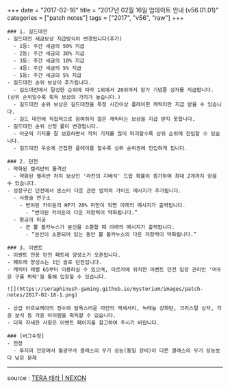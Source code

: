 +++
date = "2017-02-16"
title = "2017년 02월 16일 업데이트 안내 (v56.01.01)"
categories = ["patch notes"]
tags = ["2017", "v56", "raw"]
+++

```
### 1. 길드대전
- 길드대전 세금보상 지급방식이 변경됩니다(추가)
  - 1등: 주간 세금의 50% 지급
  - 2등: 주간 세금의 30% 지급
  - 3등: 주간 세금의 10% 지급
  - 4등: 주간 세금의 5% 지급
  - 5등: 주간 세금의 5% 지급
- 길드대전 순위 보상이 추가됩니다.
  - 길드대전에서 달성한 순위에 따라 1위에서 20위까지 참가 기념품 상자를 지급합니다. (상위 순위일수록 획득 보상의 가치가 높습니다.)
  - 길드대전 순위 보상은 길드대전을 특정 시간이상 플레이한 캐릭터만 지급 받을 수 있습니다.
  - 길드 대전에 직접적으로 참여하지 않은 캐릭터는 보상을 지급 받지 못합니다.
- 길드대전 순위 산정 룰이 변경됩니다.
  - 아군의 기지를 잘 보호하면서 적의 기지를 많이 파괴할수록 상위 순위에 진입할 수 있습니다.
  - 길드대전 우승에 근접한 플레이를 할수록 상위 순위권에 진입하게 됩니다.

### 2. 던전
- 약화된 켈리반의 돌격선
  - 약화된 켈리반 처치 보상인 '라칸의 지배석' 드랍 확률이 증가하여 최대 2개까지 얻을 수 있습니다.
- 성장구간 던전에서 몬스터 다운 관련 업적의 가이드 메시지가 추가됩니다.
  - 사령술 연구소
    - 변이된 카이둔의 HP가 20% 미만이 되면 아래의 메시지가 출력됩니다.
      - “변이된 카이둔의 다운 저항력이 약화됩니다.”
  - 황금의 미궁
    - 큰 뿔 볼카누스가 분신을 소환할 때 아래의 메시지가 출력됩니다.
      - “분신이 소환되어 있는 동안 뿔 볼카누스의 다운 저항력이 약화됩니다.”

### 3. 이벤트
- 이벤트 전용 던전 페트레 양성소가 오픈됩니다.
- 페트레 양성소는 1인 솔로 던전입니다.
- 캐릭터 레벨 65부터 이용하실 수 있으며, 이르카에 위치한 이벤트 던전 입장 관리인 '어두운 구름 뷔락'을 통해 입장할 수 있습니다.

![](https://seraphinush-gaming.github.io/mysterium/images/patch-notes/2017-02-16-1.png)

- 상급 아르보레아의 정수와 탐욕스러운 라칸의 액세서리, 녹테늄 강화탄, 크리스탈 상자, 각종 보석 등 각종 아이템을 획득할 수 있습니다.
- 더욱 자세한 사항은 이벤트 페이지를 참고하여 주시기 바랍니다.

### [버그수정]
- 전장
  - 투지의 전장에서 월광무사 클래스의 무기 성능(통일 장비)이 다른 클래스의 무기 성능보다 낮은 문제
```

----

source : [TERA 테라 | NEXON](http://tera.nexon.com/news/update/view.aspx?n4articlesn=264)
